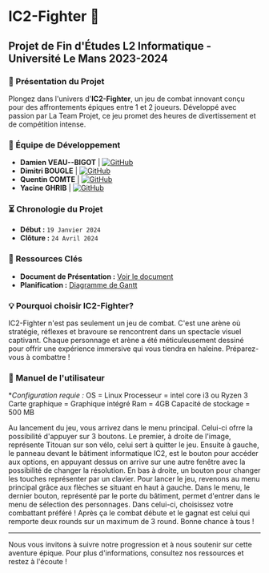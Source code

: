 # IC2-Fighter 🥊

## Projet de Fin d'Études L2 Informatique - Université Le Mans 2023-2024

### 🌟 Présentation du Projet
Plongez dans l'univers d'**IC2-Fighter**, un jeu de combat innovant conçu pour des affrontements épiques entre 1 et 2 joueurs. Développé avec passion par La Team Projet, ce jeu promet des heures de divertissement et de compétition intense.

### 🚀 Équipe de Développement
- **Damien VEAU--BIGOT** | [![GitHub](https://img.shields.io/badge/-GitHub-black?style=flat-square&logo=github)](https://github.com/Damienvbgt) 
- **Dimitri BOUGLE** | [![GitHub](https://img.shields.io/badge/-GitHub-black?style=flat-square&logo=github)](https://github.com/im-MnX)
- **Quentin COMTE** | [![GitHub](https://img.shields.io/badge/-GitHub-black?style=flat-square&logo=github)](https://github.com/OuiCMoiDeltor)
- **Yacine GHRIB** | [![GitHub](https://img.shields.io/badge/-GitHub-black?style=flat-square&logo=github)](https://github.com/Yass72k)

### ⏳ Chronologie du Projet
- **Début :** `19 Janvier 2024`
- **Clôture :** `24 Avril 2024`

### 🔗 Ressources Clés
- **Document de Présentation :** [Voir le document](https://docs.google.com/document/d/13eXrba75RyvGE3lhnJh4O7yFeaft9hzDJVS7V4voUTc/edit)
- **Planification :** [Diagramme de Gantt](https://docs.google.com/spreadsheets/d/1qz4dYe7TAFIVLvtQTb-0hKGw3CVnRch2NBe7M6f-33c/edit#gid=2099071742)

### 💡 Pourquoi choisir IC2-Fighter?
IC2-Fighter n'est pas seulement un jeu de combat. C'est une arène où stratégie, réflexes et bravoure se rencontrent dans un spectacle visuel captivant. Chaque personnage et arène a été méticuleusement dessiné pour offrir une expérience immersive qui vous tiendra en haleine. Préparez-vous à combattre !

### 📖 Manuel de l'utilisateur
**Configuration requie :*
OS = Linux
Processeur = intel core i3 ou Ryzen 3
Carte graphique = Graphique intégré
Ram = 4GB
Capacité de stockage = 500 MB



Au lancement du jeu, vous arrivez dans le menu principal. Celui-ci ofrre la possibilité d'appuyer sur 3 boutons. Le premier, à droite de l'image, représente Titouan sur son vélo, celui sert à quitter le jeu. Ensuite à gauche, le panneau devant le bâtiment informatique IC2, est le bouton pour accéder aux options, en appuyant dessus on arrive sur une autre fenêtre avec la possibilité de changer la résolution. En bas à droite, un bouton pour changer les touches représenter par un clavier. Pour lancer le jeu, revenons au menu principal grâce aux flèches se situant en haut à gauche. Dans le menu, le dernier bouton, représenté par le porte du bâtiment, permet d'entrer dans le menu de sélection des personnages.
Dans celui-ci, choisissez votre combattant préféré ! Après ça le combat débute et le gagnat est celui qui remporte deux rounds sur un maximum de 3 round. Bonne chance à tous !

---

Nous vous invitons à suivre notre progression et à nous soutenir sur cette aventure épique. Pour plus d'informations, consultez nos ressources et restez à l'écoute !
